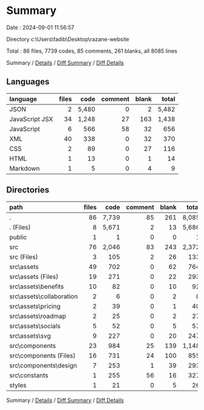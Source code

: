# Summary

Date : 2024-09-01 11:56:57

Directory c:\\Users\\fadib\\Desktop\\razane-website

Total : 86 files,  7739 codes, 85 comments, 261 blanks, all 8085 lines

Summary / [Details](details.md) / [Diff Summary](diff.md) / [Diff Details](diff-details.md)

## Languages
| language | files | code | comment | blank | total |
| :--- | ---: | ---: | ---: | ---: | ---: |
| JSON | 2 | 5,480 | 0 | 2 | 5,482 |
| JavaScript JSX | 34 | 1,248 | 27 | 163 | 1,438 |
| JavaScript | 6 | 566 | 58 | 32 | 656 |
| XML | 40 | 338 | 0 | 32 | 370 |
| CSS | 2 | 89 | 0 | 27 | 116 |
| HTML | 1 | 13 | 0 | 1 | 14 |
| Markdown | 1 | 5 | 0 | 4 | 9 |

## Directories
| path | files | code | comment | blank | total |
| :--- | ---: | ---: | ---: | ---: | ---: |
| . | 86 | 7,739 | 85 | 261 | 8,085 |
| . (Files) | 8 | 5,671 | 2 | 13 | 5,686 |
| public | 1 | 1 | 0 | 0 | 1 |
| src | 76 | 2,046 | 83 | 243 | 2,372 |
| src (Files) | 3 | 105 | 2 | 26 | 133 |
| src\\assets | 49 | 702 | 0 | 62 | 764 |
| src\\assets (Files) | 19 | 271 | 0 | 22 | 293 |
| src\\assets\\benefits | 10 | 82 | 0 | 10 | 92 |
| src\\assets\\collaboration | 2 | 6 | 0 | 2 | 8 |
| src\\assets\\pricing | 2 | 39 | 0 | 1 | 40 |
| src\\assets\\roadmap | 2 | 25 | 0 | 2 | 27 |
| src\\assets\\socials | 5 | 52 | 0 | 5 | 57 |
| src\\assets\\svg | 9 | 227 | 0 | 20 | 247 |
| src\\components | 23 | 984 | 25 | 139 | 1,148 |
| src\\components (Files) | 16 | 731 | 24 | 100 | 855 |
| src\\components\\design | 7 | 253 | 1 | 39 | 293 |
| src\\constants | 1 | 255 | 56 | 16 | 327 |
| styles | 1 | 21 | 0 | 5 | 26 |

Summary / [Details](details.md) / [Diff Summary](diff.md) / [Diff Details](diff-details.md)